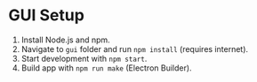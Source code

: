 # GUI Setup

1. Install Node.js and npm.
2. Navigate to `gui` folder and run `npm install` (requires internet).
3. Start development with `npm start`.
4. Build app with `npm run make` (Electron Builder).
